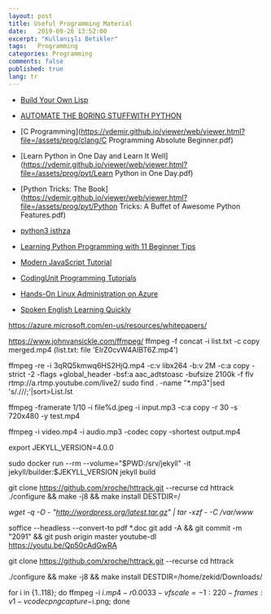 ```yaml
---
layout: post
title: Useful Programming Material
date:   2019-09-26 13:52:00
excerpt: "Kullanışlı Betikler"
tags:   Programming 
categories: Programming
comments: false
published: true
lang: tr
---
```



 
*  [Build Your Own Lisp](https://vdemir.github.io/viewer/web/viewer.html?file=/assets/lisp-c/Build-Your-Own-Lisp.pdf)
 
*  [AUTOMATE THE BORING STUFFWITH PYTHON](https://vdemir.github.io/viewer/web/viewer.html?file=/assets/prog/pyt/automate-the-boring-stuff-with-python-2015-.pdf)
*  [C Programming](https://vdemir.github.io/viewer/web/viewer.html?file=/assets/prog/clang/C Programming Absolute Beginner.pdf)

*  [Learn Python in One Day and Learn It Well](https://vdemir.github.io/viewer/web/viewer.html?file=/assets/prog/pyt/Learn Python in One Day.pdf)
*  [Python Tricks: The Book](https://vdemir.github.io/viewer/web/viewer.html?file=/assets/prog/pyt/Python Tricks: A Buffet of Awesome Python Features.pdf)

*  [python3 isthza](https://vdemir.github.io/viewer/web/viewer.html?file=https://vdemir.github.io/assets/istihza/python3.pdf)
*  [Learning Python Programming with 11 Beginner Tips](https://vdemir.github.io/viewer/web/viewer.html?file=https://vdemir.github.io/assets/prog/pyt/Learning-Tips.pdf)
*  [Modern JavaScript Tutorial](https://javascript.info)
*  [CodingUnit Programming Tutorials](https://www.codingunit.com/)
*  [Hands-On Linux Administration on Azure](https://www.codingunit.com/)


<div class="teaser clearfix"></div>



*  [Spoken English Learning Quickly](https://vdemir.github.io/viewer/web/viewer.html?file=/assets/lg/spoken-english-laerning-quickly.pdf)

https://azure.microsoft.com/en-us/resources/whitepapers/

  https://www.johnvansickle.com/ffmpeg/
ffmpeg -f concat -i list.txt -c copy merged.mp4 (list.txt: file 'EIrZ0cvW4AIBT6Z.mp4')


  ffmpeg -re -i 3qRQ5kmwq6HS2HjQ.mp4 -c:v libx264 -b:v 2M -c:a copy -strict -2 -flags +global_header -bsf:a aac_adtstoasc -bufsize 2100k -f flv rtmp://a.rtmp.youtube.com/live2/
sudo find . -name "*.mp3"|sed 's/\.\///;'|sort>List.lst

ffmpeg -framerate 1/10 -i file%d.jpeg -i input.mp3  -c:a copy  -r 30 -s 720x480 -y test.mp4

ffmpeg -i video.mp4 -i audio.mp3 -codec copy -shortest output.mp4

export JEKYLL_VERSION=4.0.0

sudo docker run --rm   --volume="$PWD:/srv/jekyll"   -it jekyll/builder:$JEKYLL_VERSION   jekyll build


git clone https://github.com/xroche/httrack.git --recurse
cd httrack
./configure && make -j8 && make install DESTDIR=/

*wget -q -O - "http://wordpress.org/latest.tar.gz" | tar -xzf - -C /var/www*

soffice --headless --convert-to pdf *.doc
git add -A &&  git commit -m "2091" && git push origin master
youtube-dl https://youtu.be/Qp50cAdGwRA


git clone https://github.com/xroche/httrack.git --recurse
cd httrack

./configure && make -j8 && make install DESTDIR=/home/zekid/Downloads/

for i in {1..118}; do ffmpeg -i $i.mp4 -r 0.0033 -vf scale=-1:220 -frames:v 1 -vcodec png capture-$i.png; done

